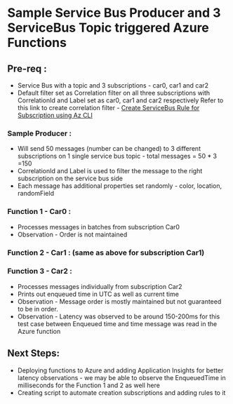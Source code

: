 # Sample Service Bus Producer and 3 ServiceBus Topic triggered Azure Functions

## Pre-req :
* Service Bus with a topic and 3 subscriptions - car0, car1 and car2
* Default filter set as Correlation filter on all three subscriptions with CorrelationId and Label set as car0, car1 and car2 respectively
Refer to this link to create correlation filter - [Create ServiceBus Rule for Subscription using Az CLI](https://docs.microsoft.com/en-us/cli/azure/servicebus/topic/subscription/rule?view=azure-cli-latest#az-servicebus-topic-subscription-rule-create)

### Sample Producer :
* Will send 50 messages (number can be changed) to 3 different subscriptions on 1 single service bus topic - total messages = 50 * 3 =150
* CorrelationId and Label is used to filter the message to the right subscription on the service bus side
* Each message has additional properties set randomly - color, location, randomField

### Function 1 - Car0 :
* Processes messages in batches from subscription Car0
* Observation - Order is not maintained

### Function 2 - Car1 : (same as above for subscription Car1)

### Function 3 - Car2 :
* Processes messages individually from subscription Car2
* Prints out enqueued time in UTC as well as current time
* Observation - Message order is mostly maintained but not guaranteed to be in order.
* Observation - Latency was observed to be around 150-200ms for this test case between Enqueued time and time message was read in the Azure function

## Next Steps:
* Deploying functions to Azure and adding Application Insights for better latency observations - we may be able to observe the EnqueuedTime in milliseconds for the Function 1 and 2 as well here
* Creating script to automate creation subscriptions and adding rules to it
